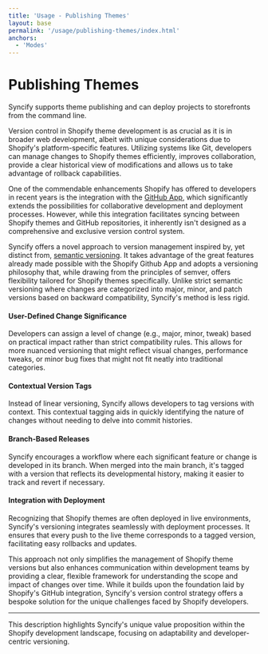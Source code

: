 ```yaml
---
title: 'Usage - Publishing Themes'
layout: base
permalink: '/usage/publishing-themes/index.html'
anchors:
  - 'Modes'
---
```


# Publishing Themes

Syncify supports theme publishing and can deploy projects to storefronts from the command line.

Version control in Shopify theme development is as crucial as it is in broader web development, albeit with unique considerations due to Shopify's platform-specific features. Utilizing systems like Git, developers can manage changes to Shopify themes efficiently, improves collaboration, provide a clear historical view of modifications and allows us to take advantage of rollback capabilities.

One of the commendable enhancements Shopify has offered to developers in recent years is the integration with the [GitHub App](https://github.com/apps/shopify), which significantly extends the possibilities for collaborative development and deployment processes. However, while this integration facilitates syncing between Shopify themes and GitHub repositories, it inherently isn't designed as a comprehensive and exclusive version control system.

Syncify offers a novel approach to version management inspired by, yet distinct from, [semantic versioning](https://semver.org/). It takes advantage of the great features already made possible with the Shopify Github App and adopts a versioning philosophy that, while drawing from the principles of semver, offers flexibility tailored for Shopify themes specifically. Unlike strict semantic versioning where changes are categorized into major, minor, and patch versions based on backward compatibility, Syncify's method is less rigid.

#### User-Defined Change Significance

Developers can assign a level of change (e.g., major, minor, tweak) based on practical impact rather than strict compatibility rules. This allows for more nuanced versioning that might reflect visual changes, performance tweaks, or minor bug fixes that might not fit neatly into traditional categories.

#### Contextual Version Tags

Instead of linear versioning, Syncify allows developers to tag versions with context. This contextual tagging aids in quickly identifying the nature of changes without needing to delve into commit histories.

#### Branch-Based Releases

Syncify encourages a workflow where each significant feature or change is developed in its branch. When merged into the main branch, it's tagged with a version that reflects its developmental history, making it easier to track and revert if necessary.

#### Integration with Deployment

Recognizing that Shopify themes are often deployed in live environments, Syncify's versioning integrates seamlessly with deployment processes. It ensures that every push to the live theme corresponds to a tagged version, facilitating easy rollbacks and updates.

This approach not only simplifies the management of Shopify theme versions but also enhances communication within development teams by providing a clear, flexible framework for understanding the scope and impact of changes over time. While it builds upon the foundation laid by Shopify's GitHub integration, Syncify's version control strategy offers a bespoke solution for the unique challenges faced by Shopify developers.

---

This description highlights Syncify's unique value proposition within the Shopify development landscape, focusing on adaptability and developer-centric versioning.
